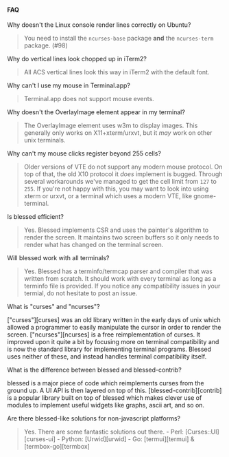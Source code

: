 
#### FAQ


Why doesn't the Linux console render lines correctly on Ubuntu?

> You need to install the `ncurses-base` package __and__ the `ncurses-term`
    package. (#98)

Why do vertical lines look chopped up in iTerm2?

> All ACS vertical lines look this way in iTerm2 with the default font.

Why can't I use my mouse in Terminal.app?

> Terminal.app does not support mouse events.

Why doesn't the OverlayImage element appear in my terminal?

> The OverlayImage element uses w3m to display images. This generally only
    works on X11+xterm/urxvt, but it _may_ work on other unix terminals.

Why can't my mouse clicks register beyond 255 cells?

> Older versions of VTE do not support any modern mouse protocol. On top of
    that, the old X10 protocol it _does_ implement is bugged. Through several
    workarounds we've managed to get the cell limit from `127` to `255`. If
    you're not happy with this, you may want to look into using xterm or urxvt,
    or a terminal which uses a modern VTE, like gnome-terminal.

Is blessed efficient?

> Yes. Blessed implements CSR and uses the painter's algorithm to render the
    screen. It maintains two screen buffers so it only needs to render what
    has changed on the terminal screen.

Will blessed work with all terminals?

> Yes. Blessed has a terminfo/termcap parser and compiler that was written
    from scratch. It should work with every terminal as long as a terminfo
    file is provided. If you notice any compatibility issues in your termial,
    do not hesitate to post an issue.

What is "curses" and "ncurses"?

 ["curses"][curses] was an old library written in the early days of unix
    which allowed a programmer to easily manipulate the cursor in order to
    render the screen. ["ncurses"][ncurses] is a free reimplementation of
    curses. It improved upon it quite a bit by focusing more on terminal
    compatibility and is now the standard library for implementing terminal
    programs. Blessed uses neither of these, and instead handles terminal
    compatibility itself.

What is the difference between blessed and blessed-contrib?

 blessed is a major piece of code which reimplements curses from the ground
    up. A UI API is then layered on top of this. [blessed-contrib][contrib] is
    a popular library built on top of blessed which makes clever use of modules
    to implement useful widgets like graphs, ascii art, and so on.

Are there blessed-like solutions for non-javascript platforms?

> Yes. There are some fantastic solutions out there.
    - Perl: [Curses::UI][curses-ui]
    - Python: [Urwid][urwid]
    - Go: [termui][termui] & [termbox-go][termbox]



